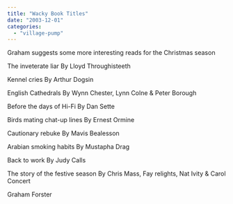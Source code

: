 ```yaml
---
title: "Wacky Book Titles"
date: "2003-12-01"
categories: 
  - "village-pump"
---
```


Graham suggests some more interesting reads for the Christmas season

The inveterate liar By Lloyd Throughisteeth

Kennel cries By Arthur Dogsin

English Cathedrals By Wynn Chester, Lynn Colne & Peter Borough

Before the days of Hi-Fi By Dan Sette

Birds mating chat-up lines By Ernest Ormine

Cautionary rebuke By Mavis Bealesson

Arabian smoking habits By Mustapha Drag

Back to work By Judy Calls

The story of the festive season By Chris Mass, Fay relights, Nat Ivity & Carol Concert

Graham Forster
